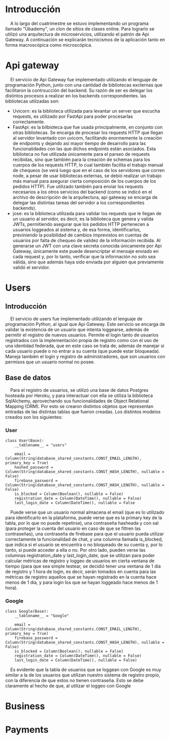 # Introducción
&nbsp;&nbsp;&nbsp;&nbsp;A lo largo del cuatrimestre se estuvo implementando un programa llamado "Ubademy", un clon de sitios de clases online. Para lograrlo se utilizó una arquitectura de microservicios, utilizando el patrón de Api Gateway. A continuación se explicarán tecnicismos de la aplicación tanto en forma macroscópica como microscópica.


# Api gateway
&nbsp;&nbsp;&nbsp;&nbsp;El servicio de Api Gateway fue implementado utilizando el lenguaje de programación Python, junto con una cantidad de bibliotecas excternas que facilitaron la contrsucción del backend. Su razón de ser es delegar los distintos procesos a realizar en los backends correspondientes. las bibliotecas utilizadas son:  
- Uvicorn: es la biblioteca utilizada para levantar un server que escucha requests, es utilizado por FastApi para poder procesarlas correctamente.
- FastApi: es la bilbioteca que fue usada principalmente, en conjunto con otras bibliotecas. Se encarga de procesar los requests HTTP que llegan al servidor levantado con uvicorn, facilitando enormemente la creación de endpoints y dejando así mayor tiempo de desarrollo para las funcionalidades con las que dichos endpoints están asociados. Esta biblioteca no fue utilizada únicamente para el parseo de requests recibidas, sino que también para la creación de schemas para los cuerpos de los requests HTTP, lo cual también facilita el trabajo manual de chequeos (se verá luego que en el caso de los servidores que corren node, a pesar de usar bibliotecas externas, se debió realizar un trabajo más manual para asegurar cierta composición de los cuerpos de los pedidos HTTP). Fue utilizado también para enviar los requests necesarios a los otros servicios del backend (como se indicó en el archivo de descripción de la arquitectura, api gateway se encarga de delegar las distintas tareas del servidor a los correspondientes backends).
- jose: es la biblioteca utilizada para validar los requests que le llegan de un usuario al servidor, es decir, es la biblioteca que genera y valida JWTs, permitiendo asegurar que los pedidos HTTP pertenecen a usuarios loggeados al sistema y, de esa forma, identificarlos, previniendo la posibilidad de cambios imprevistos en cuentas de usuarios por falta de chequeo de validez de la información recibida. Al generarse un JWT con una clave secreta conocida únicamente por Api Gateway, únicamente este puede desencriptar el mensaje enviado en cada request y, por lo tanto, verificar que la información no solo sea válida, sino que además haya sido enviada por alguien que previamente validó el servidor.

# Users

## Introducción
&nbsp;&nbsp;&nbsp;&nbsp;El servicio de users fue implementado utilizando el lenguaje de programación Python, al igual que Api Gateway. Este servicio se encarga de validar la existencia de un usuario que intenta loggearse, además de permitir el registro de nuevos usuarios. Permite el login tanto de usuarios registrados con la implementación propia de registro como con el uso de una identidad federada, que en este caso se trata de; además de manejar si cada usuario puede o no entrar a su cuenta (que puede estar bloqueada). Maneja también el login y registro de administradores, que son usuarios con permisos que un usuario normal no posee.  

## Base de datos
&nbsp;&nbsp;&nbsp;&nbsp;Para el registro de usuarios, se utilizó una base de datos Postgres hosteada por Heroku, y para interactuar con ella se utiliza la biblioteca SqlAlchemy, aprovechando sus funcionalidades de Object Relational Mapping (ORM). Por esto se crearon distintos objetos que representan entradas de las distintas tablas que fueron creadas. Los distintos modelos creados son los siguientes:

### User
```
class User(Base):
    __tablename__ = "users"

    email = Column(String(database_shared_constants.CONST_EMAIL_LENGTH), primary_key = True)
    hashed_password = Column(String(database_shared_constants.CONST_HASH_LENGTH), nullable = False)
    firebase_password = Column(String(database_shared_constants.CONST_HASH_LENGTH), nullable = False)
    is_blocked = Column(Boolean(), nullable = False)
    registration_date = Column(DateTime(), nullable = False)
    last_login_date = Column(DateTime(), nullable = False
```

&nbsp;&nbsp;&nbsp;&nbsp;Puede verse que un usuario normal almacena el email (que es lo utilizado para identificarlo en la plataforma, puede verse que es la primary key de la tabla, por lo que no puede repetirse), una contraseña hasheada y con sal (para proteger la cuenta del usuario en caso de que se filtren las contraseñas), una contraseña de firebase para que el usuario pueda utilizar correctamente la funcionalidad de chat, y una columna llamada is_blocked, que indica si el usuario se encuentra o no bloqueado de su cuenta y, por lo tanto, si puede acceder a ella o no. Por otro lado, pueden verse las columnas registration_date y last_login_date, que se utilizan para poder calcular métricas de registro y loggeo de usuarios en cierta ventana de tiempo (para que sea simple testear, se decidió tener una ventana de 1 día de registro y 1 hora de login, es decir, serán tomados en cuenta para 
las métricas de registro aquellos que se hayan registrado en la cuenta hace menos de 1 día, y para login los que se hayan loggeado hace menos de 1 hora).


### Google
```
class Google(Base):
    __tablename__ = "Google"

    email = Column(String(database_shared_constants.CONST_EMAIL_LENGTH), primary_key = True)
    firebase_password = Column(String(database_shared_constants.CONST_HASH_LENGTH), nullable = False)
    is_blocked = Column(Boolean(), nullable = False)
    registration_date = Column(DateTime(), nullable = False)
    last_login_date = Column(DateTime(), nullable = False)
```

&nbsp;&nbsp;&nbsp;&nbsp;Es evidente que la tabla de usuarios que se loggean con Google es muy similar a la de los usuarios que utilizan nuestro sistema de registro propio, con la diferencia de que estos no tienen contraseña. Esto se debe claramente al hecho de que, al utilizar el loggeo con Google

# Business



# Payments


